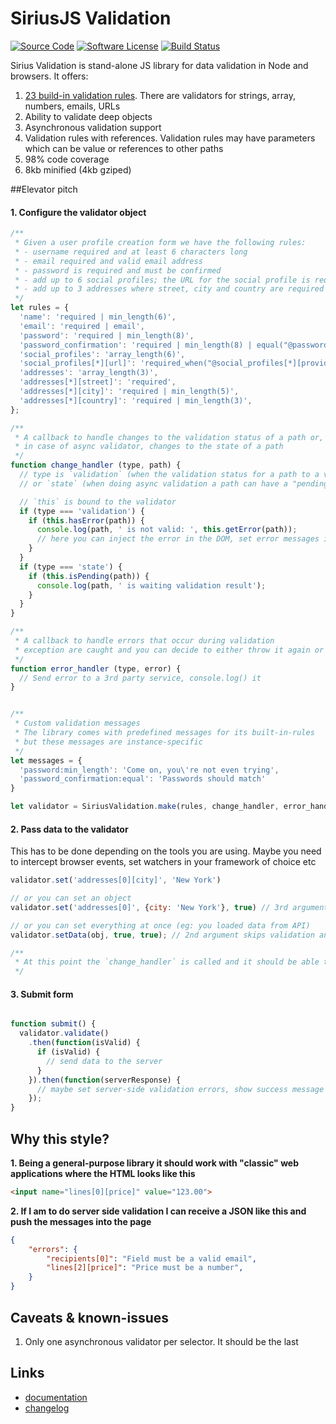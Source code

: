 # SiriusJS Validation

[![Source Code](https://img.shields.io/badge/source-siriusjs/validation-blue.svg?style=flat-square)](https://github.com/adrianmiu/siriusjs-validation)
[![Software License](https://img.shields.io/badge/license-MIT-brightgreen.svg?style=flat-square)](https://github.com/adrianmiu/siriusjs-validation/blob/master/LICENSE)
[![Build Status](https://github.com/adrianmiu/siriusjs-validation/actions/workflows/ci.yml/badge.svg)](https://github.com/adrianmiu/siriusjs-validation/actions/workflows/ci.yml/badge.svg)

Sirius Validation is stand-alone JS library for data validation in Node and browsers. It offers:

1. [23 build-in validation rules](validation_rules.md). There are validators for strings, array, numbers, emails, URLs
2. Ability to validate deep objects
3. Asynchronous validation support
4. Validation rules with references. Validation rules may have parameters which can be value or references to other paths
5. 98% code coverage
6. 8kb minified (4kb gziped)

##Elevator pitch

#### 1. Configure the validator object
```javascript
/**
 * Given a user profile creation form we have the following rules:
 * - username required and at least 6 characters long
 * - email required and valid email address
 * - password is required and must be confirmed
 * - add up to 6 social profiles; the URL for the social profile is required if a provider was selected
 * - add up to 3 addresses where street, city and country are required
 */
let rules = {
  'name': 'required | min_length(6)',
  'email': 'required | email',
  'password': 'required | min_length(8)',
  'password_confirmation': 'required | min_length(8) | equal("@password")',
  'social_profiles': 'array_length(6)',
  'social_profiles[*][url]': 'required_when("@social_profiles[*][provider])',
  'addresses': 'array_length(3)',
  'addresses[*][street]': 'required',
  'addresses[*][city]': 'required | min_length(5)',
  'addresses[*][country]': 'required | min_length(3)',
};

/**
 * A callback to handle changes to the validation status of a path or,
 * in case of async validator, changes to the state of a path
 */
function change_handler (type, path) {
  // type is `validation` (when the validation status for a path to a value is set)
  // or `state` (when doing async validation a path can have a "pending" state

  // `this` is bound to the validator
  if (type === 'validation') {
    if (this.hasError(path)) {
      console.log(path, ' is not valid: ', this.getError(path));
      // here you can inject the error in the DOM, set error messages into your state etc
    }
  }
  if (type === 'state') {
    if (this.isPending(path)) {
      console.log(path, ' is waiting validation result');
    }
  }
}

/**
 * A callback to handle errors that occur during validation
 * exception are caught and you can decide to either throw it again or not so the rest of the app keeps working
 */
function error_handler (type, error) {
  // Send error to a 3rd party service, console.log() it
}


/**
 * Custom validation messages
 * The library comes with predefined messages for its built-in-rules
 * but these messages are instance-specific
 */
let messages = {
  'password:min_length': 'Come on, you\'re not even trying',
  'password_confirmation:equal': 'Passwords should match'
}

let validator = SiriusValidation.make(rules, change_handler, error_handler, messages);
```

#### 2. Pass data to the validator

This has to be done depending on the tools you are using. Maybe you need to intercept browser events, set watchers in your framework of choice etc

```javascript
validator.set('addresses[0][city]', 'New York')

// or you can set an object
validator.set('addresses[0]', {city: 'New York'}, true) // 3rd argument skips validation

// or you can set everything at once (eg: you loaded data from API)
validator.setData(obj, true, true); // 2nd argument skips validation and resets the form (error messages, touched fields etc)

/**
 * At this point the `change_handler` is called and it should be able to make changes to the application.
 */
```

#### 3. Submit form

```javascript

function submit() {
  validator.validate()
    .then(function(isValid) {
      if (isValid) {
        // send data to the server
      }
    }).then(function(serverResponse) {
      // maybe set server-side validation errors, show success message etc
    });
}

```

## Why this style?

**1. Being a general-purpose library it should work with "classic" web applications where the HTML looks like this**

```html
<input name="lines[0][price]" value="123.00">
```

**2. If I am to do server side validation I can receive a JSON like this and push the messages into the page**

```json
{
	"errors": {
		"recipients[0]": "Field must be a valid email",
		"lines[2][price]": "Price must be a number",
	}
}
```

## Caveats & known-issues

1. Only one asynchronous validator per selector. It should be the last


## Links

- [documentation](http://sirius.ro/javascript/validation/)
- [changelog](CHANGELOG.md)

